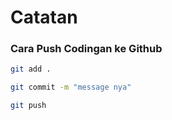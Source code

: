 # Catatan

### Cara Push Codingan ke Github

```bash
git add .
```

```bash
git commit -m "message nya"
```

```bash
git push
```

